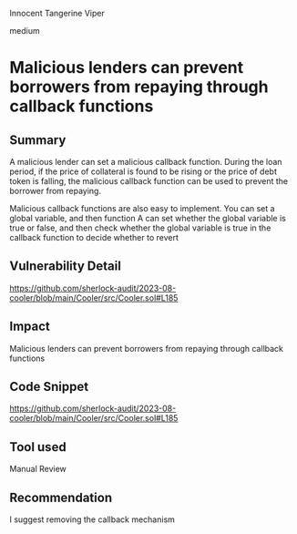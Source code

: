 Innocent Tangerine Viper

medium

# Malicious lenders can prevent borrowers from repaying through callback functions
## Summary

A malicious lender can set a malicious callback function. During the loan period, if the price of collateral is found to be rising or the price of debt token is falling, the malicious callback function can be used to prevent the borrower from repaying.

Malicious callback functions are also easy to implement. You can set a global variable, and then function A can set whether the global variable is true or false, and then check whether the global variable is true in the callback function to decide whether to revert

## Vulnerability Detail

https://github.com/sherlock-audit/2023-08-cooler/blob/main/Cooler/src/Cooler.sol#L185

## Impact

Malicious lenders can prevent borrowers from repaying through callback functions

## Code Snippet

https://github.com/sherlock-audit/2023-08-cooler/blob/main/Cooler/src/Cooler.sol#L185

## Tool used

Manual Review

## Recommendation

I suggest removing the callback mechanism